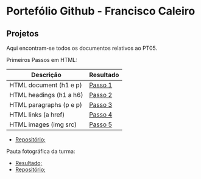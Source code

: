 # Portefólio Github - Francisco Caleiro

## Projetos

Aqui encontram-se todos os documentos relativos ao PT05.


Primeiros Passos em HTML:

| Descrição | Resultado |
| ------ | ------ |
| HTML document (h1 e p) | [Passo 1][passo1] |
| HTML headings (h1 a h6) | [Passo 2][passo2] |
| HTML paragraphs (p e p) | [Passo 3][passo3] |
| HTML links (a href) | [Passo 4][passo4] |
| HTML images (img src) | [Passo 5][passo5] |

- [Repositório;](https://github.com/franciscocaleiro/estrutura-html)


Pauta fotográfica da turma:

- [Resultado;](https://pedooor.github.io/pt05_tabela/)
- [Repositório;](https://github.com/pedooor/pt05_tabela)

[passo1]: https://franciscocaleiro.github.io/estrutura-html/paragrafos.html
[passo2]: https://github.com/franciscocaleiro/estrutura-html/blob/8e64c2316d59356ee75d8008acc01c2089202114/documento.html
[passo3]: https://pedooor.github.io/primeiros_passos_html/paragrafo.html
[passo4]: https://pedooor.github.io/primeiros_passos_html/links.html
[passo5]: https://pedooor.github.io/primeiros_passos_html/imagem.html
